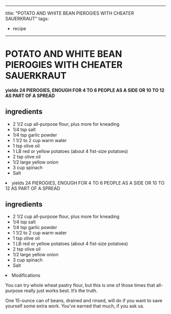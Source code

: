 
---
title: "POTATO AND WHITE BEAN PIEROGIES WITH CHEATER SAUERKRAUT"
tags:
  - recipe
---
# POTATO AND WHITE BEAN PIEROGIES WITH CHEATER SAUERKRAUT



#### yields  24 PIEROGIES, ENOUGH FOR 4 TO 6 PEOPLE AS A SIDE OR 10 TO 12 AS PART OF A SPREAD


## ingredients
* 2 1/2 cup all-purpose flour, plus more for kneading 
* 1/4 tsp salt 
* 1/4 tsp garlic powder 
* 1 1/2 to 2 cup warm water 
* 1 tsp olive oil 
* 1 LB red or yellow potatoes (about 4 fist-size potatoes) 
* 2 tsp olive oil 
* 1/2 large yellow onion 
* 3 cup spinach 
* Salt 
<li class="in
---
title: "POTATO AND WHITE BEAN PIEROGIES WITH CHEATER SAUERKRAUT"
tags:
  - recipe
---
# POTATO AND WHITE BEAN PIEROGIES WITH CHEATER SAUERKRAUT



#### yields  24 PIEROGIES, ENOUGH FOR 4 TO 6 PEOPLE AS A SIDE OR 10 TO 12 AS PART OF A SPREAD


## ingredients
* 2 1/2 cup all-purpose flour, plus more for kneading 
* 1/4 tsp salt 
* 1/4 tsp garlic powder 
* 1 1/2 to 2 cup warm water 
* 1 tsp olive oil 
* 1 LB red or yellow potatoes (about 4 fist-size potatoes) 
* 2 tsp olive oil 
* 1/2 large yellow onion 
* 3 cup spinach 
* Salt 
<li class="in slower.

3 Make the filling: Chop the potatoes up into chunks no bigger than a poker chip. It’s cool to leave the skin on if you’re all about the fiber life. Place a steamer insert and a couple inches of water in a medium pot. Add the potatoes, cover, heat that    over medium-low heat, and steam those tubers until you can stick a fork through with no  problem, 15 to 20 minutes.

4 While the potatoes are getting soft, grab a skillet and heat up the oil over medium heat. Add the onion and sauté that    until it starts to brown, about 5 minutes. Add the spinach, a pinch of salt, and keep cooking until the spinach is all wilted down, about 2 minutes longer. Remove from the heat and leave that    there.

5 Grab a large bowl and dump the beans in. Using a potato masher or a big-ass spoon, mash those mother ers up until a smoothish paste is formed. By now the potatoes should be down, so dump those spuds in and keep smashing until it kinda looks like mashed potatoes. Add the onion-spinach mixture, the garlic, lemon juice, hot sauce, and nutritional yeast and mix it up until it’s all combined. Taste that starchy savior and add more garlic, lemon juice, hot sauce, or salt depending on whatthe  you think is missing.

6 Fill a large pot with water and bring that    to a boil over medium-high heat while you assemble the pierogies.

7 Flour the counter where you kneaded the dough again and grab half of the rested dough. Roll that    out nice and thin, about the thickness of a tortilla. Grab a biscuit cutter or jar with a mouth at least 2.5 inches wide and cut out some rounds for your pierogies. Ball up any scraps and reroll them. We usually get about 12 rounds for each half of dough. Grab the other half of the dough and repeat that   .

8 To stuff the pierogies, grab a small glass of water and use your finger to wet the edges of each dough round. Add about 1 TBL of filling to each round and then fold that    over. Seal the edges down with your finger and then crimp that    with a fork so it looks kinda like a pie crust along the edges. Put them all on a floured baking sheet until you’re all done and ready to boil them.

9 To cook, drop them down in the boiling water in batches no larger than 6 at a time so those  ers don’t all stick together. Boil them until they all start to float and the dough is cooked through, about 5 minutes. Fish them out with a slotted spoon, throw them on a plate, and keep boiling all the remaining pierogies.

10 Once the pierogies are all done, serve with a side of the sauerkraut and maybe some sour cream. Dig in and enjoy.



## Modifications
You can try whole wheat pastry flour, but this is one of those times that all-purpose really just works best. It’s the  truth.

 One 15-ounce can of beans, drained and rinsed, will do if you want to save yourself some extra work. You’ve earned that much, if you ask us.

 




